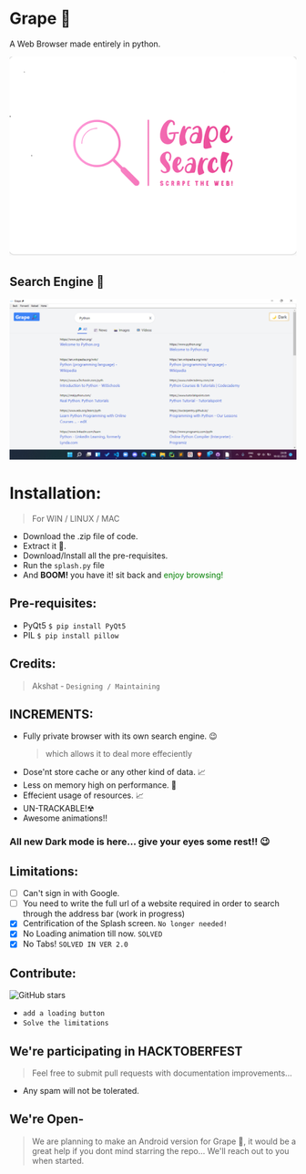 # Grape 🔎

A Web Browser made entirely in python.

![Grape!](Images/grape.png)

## Search Engine 🔎

![GUI](Images/ss.png)


# Installation:
> For WIN / LINUX / MAC
 * Download the .zip file of code.
 * Extract it 📂.
 * Download/Install all the pre-requisites.
 * Run the ``splash.py`` file
 * And <b>BOOM!</b> you have it! sit back and <span style="color: green;">enjoy browsing!</span>

## Pre-requisites: 
  * PyQt5     ``$ pip install PyQt5``
  * PIL       ``$ pip install pillow``

## Credits:
  > Akshat - ```Designing / Maintaining```
  
## INCREMENTS:
  * Fully private browser with its own search engine. 😉
     > which allows it to deal more effeciently
  * Dose'nt store cache or any other kind of data. 📈
  * Less on memory high on performance. 🚀
  * Effecient usage of resources. 📈
  * UN-TRACKABLE!☢
  * Awesome animations!!

### All new Dark mode is here... give your eyes some rest!! 😉

## Limitations:
  
  - [ ] Can't sign in with Google.
  - [ ] You need to write the full url of a website required in order to search through the address bar (work in progress)
  - [x] Centrification of the Splash screen. ```No longer needed!```
  - [x] No Loading animation till now. ```SOLVED```
  - [x] No Tabs! ``SOLVED IN VER 2.0``

## Contribute:
![GitHub stars](https://img.shields.io/github/stars/Grape-Solutions/Grape?label=Contributors&style=for-the-badge)
* ``add a loading button``
* ``Solve the limitations``
## We're participating in HACKTOBERFEST
> Feel free to submit pull requests with documentation improvements...
* Any spam will not be tolerated.

## We're Open-
> We are planning to make an Android version for Grape 🔎, it would be a great help if you dont mind starring the repo... We'll reach out to you when started.
